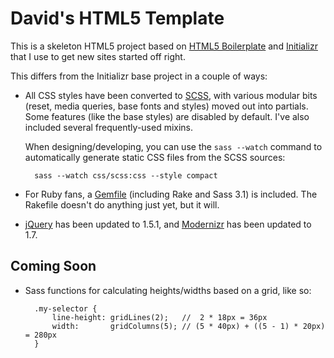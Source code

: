 # David's HTML5 Template #

This is a skeleton HTML5 project based on [HTML5 Boilerplate][h5bp] and [Initializr][init] that I use to get new sites started off right.

This differs from the Initializr base project in a couple of ways:

* All CSS styles have been converted to [SCSS][sass], with various modular bits (reset, media queries, base fonts and styles) moved out into partials. Some features (like the base styles) are disabled by default. I've also included several frequently-used mixins.

    When designing/developing, you can use the `sass --watch` command to automatically generate static CSS files from the SCSS sources:
    
        sass --watch css/scss:css --style compact

* For Ruby fans, a [Gemfile][bund] (including Rake and Sass 3.1) is included. The Rakefile doesn't do anything just yet, but it will.

* [jQuery][jqry] has been updated to 1.5.1, and [Modernizr][mdzr] has been updated to 1.7.

## Coming Soon ##

* Sass functions for calculating heights/widths based on a grid, like so:

        .my-selector {
            line-height: gridLines(2);   //  2 * 18px = 36px
            width:       gridColumns(5); // (5 * 40px) + ((5 - 1) * 20px) = 280px
        }

[h5bp]:http://html5boilerplate.com/
[init]:http://initializr.com/
[sass]:http://sass-lang.com
[bund]:http://gembundler.com
[jqry]:http://jquery.com
[mdzr]:http://modernizr.com